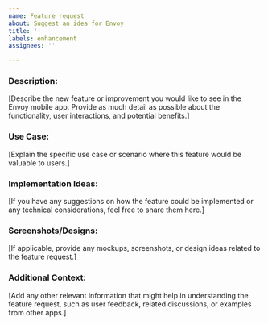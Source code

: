 ```yaml
---
name: Feature request
about: Suggest an idea for Envoy
title: ''
labels: enhancement
assignees: ''

---
```


### **Description:**

[Describe the new feature or improvement you would like to see in the Envoy mobile app. Provide as much detail as possible about the functionality, user interactions, and potential benefits.]

### **Use Case:**

[Explain the specific use case or scenario where this feature would be valuable to users.]

### **Implementation Ideas:**

[If you have any suggestions on how the feature could be implemented or any technical considerations, feel free to share them here.]

### **Screenshots/Designs:**

[If applicable, provide any mockups, screenshots, or design ideas related to the feature request.]

### **Additional Context:**

[Add any other relevant information that might help in understanding the feature request, such as user feedback, related discussions, or examples from other apps.]

